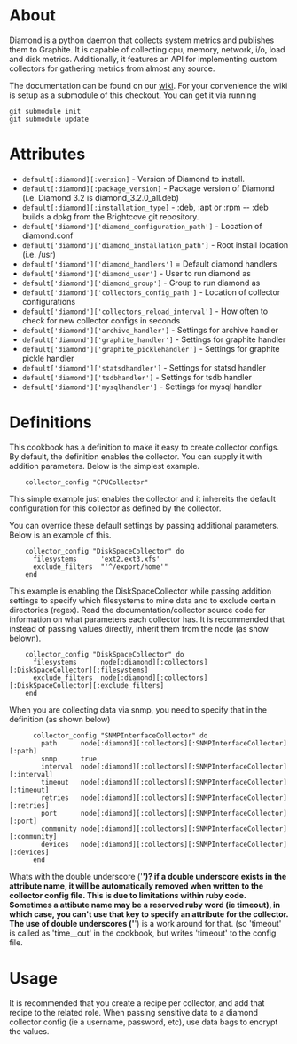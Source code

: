 About
=====

Diamond is a python daemon that collects system metrics and publishes them to Graphite. It is
capable of collecting cpu, memory, network, i/o, load and disk metrics.  Additionally,
it features an API for implementing custom collectors for gathering metrics from almost any source.

The documentation can be found on our [wiki](https://github.com/BrightcoveOS/Diamond/wiki). For your
convenience the wiki is setup as a submodule of this checkout. You can get it via running

    git submodule init
    git submodule update

Attributes
==========

* `default[:diamond][:version]` - Version of Diamond to install.
* `default[:diamond][:package_version]` - Package version of Diamond (i.e. Diamond 3.2 is diamond\_3.2.0\_all.deb)
* `default[:diamond][:installation_type]` - :deb, :apt or :rpm -- :deb builds a dpkg from the Brightcove git repository.
* `default['diamond']['diamond_configuration_path']` - Location of diamond.conf
* `default['diamond']['diamond_installation_path']` - Root install location (i.e. /usr)
* `default['diamond']['diamond_handlers']` = Default diamond handlers
* `default['diamond']['diamond_user']` - User to run diamond as
* `default['diamond']['diamond_group']` - Group to run diamond as
* `default['diamond']['collectors_config_path']` - Location of collector configurations
* `default['diamond']['collectors_reload_interval']` - How often to check for new collector configs in seconds
* `default['diamond']['archive_handler']` - Settings for archive handler
* `default['diamond']['graphite_handler']` - Settings for graphite handler
* `default['diamond']['graphite_picklehandler']` - Settings for graphite pickle handler
* `default['diamond']['statsdhandler']` - Settings for statsd handler
* `default['diamond']['tsdbhandler']` - Settings for tsdb handler
* `default['diamond']['mysqlhandler']` - Settings for mysql handler

Definitions
===========
This cookbook has a definition to make it easy to create collector configs. By default, the definition enables the
collector. You can supply it with addition parameters. Below is the simplest example.

```
    collector_config "CPUCollector"
```

This simple example just enables the collector and it inhereits the default configuration for this collector as defined
by the collector.

You can override these default settings by passing additional parameters. Below is an example of this.

```
    collector_config "DiskSpaceCollector" do
      filesystems      'ext2,ext3,xfs'
      exclude_filters  "'^/export/home'"
    end
```

This example is enabling the DiskSpaceCollector while passing addition settings to specify which filesystems to mine data 
and to exclude certain directories (regex). Read the documentation/collector source code for information on what parameters
each collector has.
It is recommended that instead of passing values directly, inherit them from the node (as show belown).

```
    collector_config "DiskSpaceCollector" do
      filesystems      node[:diamond][:collectors][:DiskSpaceCollector][:filesystems]
      exclude_filters  node[:diamond][:collectors][:DiskSpaceCollector][:exclude_filters]
    end
```

When you are collecting data via snmp, you need to specify that in the definition (as shown below)
```
      collector_config "SNMPInterfaceCollector" do
        path      node[:diamond][:collectors][:SNMPInterfaceCollector][:path]
        snmp      true
        interval  node[:diamond][:collectors][:SNMPInterfaceCollector][:interval]
        timeout   node[:diamond][:collectors][:SNMPInterfaceCollector][:timeout]
        retries   node[:diamond][:collectors][:SNMPInterfaceCollector][:retries]
        port      node[:diamond][:collectors][:SNMPInterfaceCollector][:port]
        community node[:diamond][:collectors][:SNMPInterfaceCollector][:community]
        devices   node[:diamond][:collectors][:SNMPInterfaceCollector][:devices]
      end
```
Whats with the double underscore ('__')?
if a double underscore exists in the attribute name, it will be automatically removed when written to the collector config file.
This is due to limitations within ruby code. Sometimes a attibute name may be a reserved ruby word (ie timeout), in which
case, you can't use that key to specify an attribute for the collector. The use of double underscores ('__') is a work around for that. 
(so 'timeout' is called as 'time__out' in the cookbook, but writes 'timeout' to the config file.

Usage
=====
It is recommended that you create a recipe per collector, and add that recipe to the related role.
When passing sensitive data to a diamond collector config (ie a username, password, etc), use data bags 
to encrypt the values.

